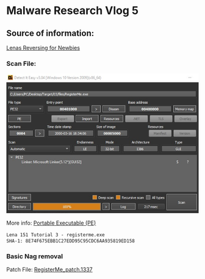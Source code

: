 # Malware Research Vlog 5

## Source of information:
[Lenas Reversing for Newbies](https://forum.tuts4you.com/files/file/1307-lenas-reversing-for-newbies)

### Scan File:

![RegisterMe_EXE1](MRV5_EXE1.jpg)

More info:
[Portable Executable (PE)](../PE.md)


```
Lena 151 Tutorial 3 - registerme.exe
SHA-1: 8E74F675EBB1C27EDD95C95CDC6AA935819ED158
```

### Basic Nag removal

Patch File: [RegisterMe_patch.1337](RegisterMe_patch.1337)